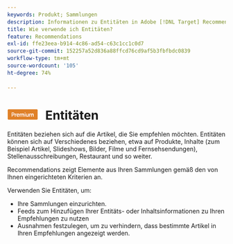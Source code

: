 ```yaml
---
keywords: Produkt; Sammlungen
description: Informationen zu Entitäten in Adobe [!DNL Target] Recommendations. Entitäten beziehen sich auf die Artikel, die Sie mit [!DNL Target], wie z. B. Artikel, Filme oder Produkte.
title: Wie verwende ich Entitäten?
feature: Recommendations
exl-id: ffe23eea-b914-4c86-ad54-c63c1cc1c0d7
source-git-commit: 152257a52d836a88ffcd76cd9af5b3fbfbdc0839
workflow-type: tm+mt
source-wordcount: '105'
ht-degree: 74%

---
```


# ![PREMIUM](/help/main/assets/premium.png) Entitäten

Entitäten beziehen sich auf die Artikel, die Sie empfehlen möchten. Entitäten können sich auf Verschiedenes beziehen, etwa auf Produkte, Inhalte (zum Beispiel Artikel, Slideshows, Bilder, Filme und Fernsehsendungen), Stellenausschreibungen, Restaurant und so weiter.

Recommendations zeigt Elemente aus Ihren Sammlungen gemäß den von Ihnen eingerichteten Kriterien an.

Verwenden Sie Entitäten, um:

* Ihre Sammlungen einzurichten.
* Feeds zum Hinzufügen Ihrer Entitäts- oder Inhaltsinformationen zu Ihren Empfehlungen zu nutzen
* Ausnahmen festzulegen, um zu verhindern, dass bestimmte Artikel in Ihren Empfehlungen angezeigt werden.
